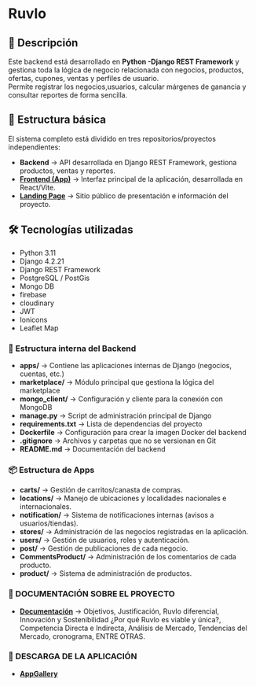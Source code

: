 # Ruvlo

## 📌 Descripción
Este backend está desarrollado en **Python -Django REST Framework** y gestiona toda la lógica de negocio relacionada con negocios, productos, ofertas, cupones, 
ventas y perfiles de usuario.  
Permite registrar los negocios,usuarios, calcular márgenes de ganancia y consultar reportes de forma sencilla.

## 📂 Estructura básica
El sistema completo está dividido en tres repositorios/proyectos independientes:

- **Backend** → API desarrollada en Django REST Framework, gestiona productos, ventas y reportes.  
- **[Frontend (App)](https://github.com/Asdrubal2002/App)** → Interfaz principal de la aplicación, desarrollada en React/Vite.  
- **[Landing Page](https://github.com/Asdrubal2002/Presentation-Ruvlo-App)** → Sitio público de presentación e información del proyecto.


## 🛠️ Tecnologías utilizadas
- Python 3.11
- Django 4.2.21
- Django REST Framework
- PostgreSQL / PostGis
- Mongo DB
- firebase
- cloudinary
- JWT
- Ionicons
- Leaflet Map

### 📁 Estructura interna del Backend

- **apps/** → Contiene las aplicaciones internas de Django (negocios, cuentas, etc.)  
- **marketplace/** → Módulo principal que gestiona la lógica del marketplace  
- **mongo_client/** → Configuración y cliente para la conexión con MongoDB  
- **manage.py** → Script de administración principal de Django  
- **requirements.txt** → Lista de dependencias del proyecto  
- **Dockerfile** → Configuración para crear la imagen Docker del backend  
- **.gitignore** → Archivos y carpetas que no se versionan en Git  
- **README.md** → Documentación del backend  

### 📦 Estructura de Apps

- **carts/** → Gestión de carritos/canasta de compras.  
- **locations/** → Manejo de ubicaciones y localidades nacionales e internacionales.  
- **notification/** → Sistema de notificaciones internas (avisos a usuarios/tiendas).  
- **stores/** → Administración de las negocios registradas en la aplicación.  
- **users/** → Gestión de usuarios, roles y autenticación.
- **post/** → Gestión de publicaciones de cada negocio.  
- **CommentsProduct/** → Administración de los comentarios de cada producto.  
- **product/** → Sistema de administración de productos.  


### 📑 DOCUMENTACIÓN SOBRE EL PROYECTO

- **[Documentación](https://github.com/Asdrubal2002/AppBackend/blob/main/Documentation.pdf)** → Objetivos, Justificación, Ruvlo diferencial, Innovación y Sostenibilidad ¿Por qué Ruvlo es viable y única?, Competencia Directa e Indirecta, Análisis de Mercado, Tendencias del Mercado, cronograma, ENTRE OTRAS.


### 📱 DESCARGA DE LA APLICACIÓN

- **[AppGallery](https://appgallery.cloud.huawei.com/ag/n/app/C115034911?locale=es_US&source=appshare&subsource=C115034911&shareTo=com.android.bluetooth&shareFrom=appmarket&shareIds=7c0fe389d25b4bc193975d0a0009e387_com.android.bluetooth&callType=SHARE)**
